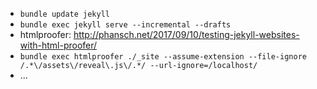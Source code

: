 - `bundle update jekyll`
- `bundle exec jekyll serve --incremental --drafts`
- htmlproofer: http://phansch.net/2017/09/10/testing-jekyll-websites-with-html-proofer/
- `bundle exec htmlproofer ./_site --assume-extension --file-ignore /.*\/assets\/reveal\.js\/.*/ --url-ignore=/localhost/`
- ...
